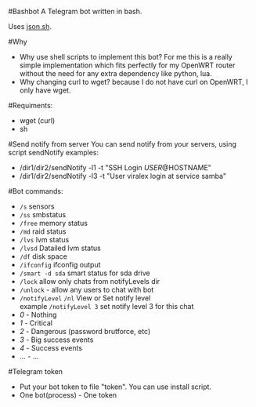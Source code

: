 #Bashbot
A Telegram bot written in bash.

Uses [json.sh](https://github.com/dominictarr/JSON.sh).

#Why
* Why use shell scripts to implement this bot?
For me this is a really simple implementation which fits perfectly for my OpenWRT
router without the need for any extra dependency like python, lua.
* Why changing curl to wget? because I do not have curl on OpenWRT,
I only have wget.

#Requiments:
* wget (curl)
* sh

#Send notify from server
You can send notify from your servers, using script sendNotify
examples:
- /dir1/dir2/sendNotify -l1 -t "SSH Login $USER@$HOSTNAME"
- /dir1/dir2/sendNotify -l3 -t "User viralex login at service samba"

#Bot commands:
- `/s` sensors
- `/ss` smbstatus
- `/free` memory status
- `/md` raid status
- `/lvs` lvm status
- `/lvsd` Datailed lvm status
- `/df` disk space
- `/ifconfig` ifconfig output
- `/smart -d sda` smart status for sda drive
- `/lock` allow only chats from notifyLevels dir
- `/unlock` - allow any users to chat with bot
- `/notifyLevel` `/nl` View or Set notify level
<br />example `/notifyLevel 3` set notify level 3 for this chat
 - *0* - Nothing
 - *1* - Critical
 - *2* - Dangerous (password brutforce, etc)
 - *3* - Big success events
 - *4* - Success events
 - *...* - ...

#Telegram token
- Put your bot token to file "token". You can use install script.
- One bot(process) - One token
